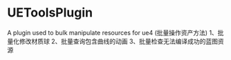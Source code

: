 # UEToolsPlugin
A plugin used to bulk manipulate resources for ue4 (批量操作资产方法)
1、批量化修改材质球
2、批量查询包含曲线的动画
3、批量检查无法编译成功的蓝图资源
